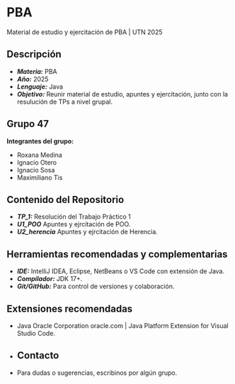 # PBA

Material de estudio y ejercitación de PBA | UTN 2025

## Descripción

- ***Materia:*** PBA
- ***Año:*** 2025
- ***Lenguaje:*** Java
- ***Objetivo:***  Reunir material de estudio, apuntes y ejercitación, junto con la resulución de TPs a nivel grupal.

## Grupo 47

**Integrantes del grupo:**

- Roxana Medina
- Ignacio Otero
- Ignacio Sosa
- Maximiliano Tis

## Contenido del Repositorio

- ***TP_1:*** Resolución del Trabajo Práctico 1
- ***U1_POO*** Apuntes y ejrcitación de POO.
- ***U2_herencia*** Apuntes y ejrcitación de Herencia.

## Herramientas recomendadas y complementarias

- ***IDE:*** IntelliJ IDEA, Eclipse, NetBeans o VS Code con extensión de Java.
- ***Compilador:*** JDK 17+.
- ***Git/GitHub:*** Para control de versiones y colaboración.

## Extensiones recomendadas

- Java Oracle Corporation oracle.com | Java Platform Extension for Visual Studio Code.

- ## Contacto

- Para dudas o sugerencias, escribinos por algún grupo.
